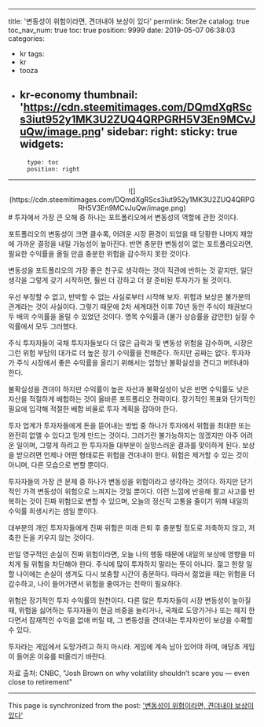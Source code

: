 
---
title: '변동성이 위험이라면, 견뎌내야 보상이 있다'
permlink: 5ter2e
catalog: true
toc_nav_num: true
toc: true
position: 9999
date: 2019-05-07 06:38:03
categories:
- kr
tags:
- kr
- tooza
- kr-economy
thumbnail: 'https://cdn.steemitimages.com/DQmdXgRScs3iut952y1MK3U2ZUQ4QRPGRH5V3En9MCvJuQw/image.png'
sidebar:
    right:
        sticky: true
widgets:
    -
        type: toc
        position: right
---


<center>
![](https://cdn.steemitimages.com/DQmdXgRScs3iut952y1MK3U2ZUQ4QRPGRH5V3En9MCvJuQw/image.png)
</center>
#
투자에서 가장 큰 오해 중 하나는 포트폴리오에서 변동성의 역할에 관한 것이다.​

포트폴리오의 변동성이 크면 클수록, 어려운 시장 환경이 되었을 때 당황한 나머지 재앙에 가까운 결정을 내릴 가능성이 높아진다. 반면 충분한 변동성이 없는 포트폴리오라면, 필요한 수익률을 올릴 만큼 충분한 위험을 감수하지 못한 것이다.​

변동성을 포트폴리오의 가장 좋은 친구로 생각하는 것이 직관에 반하는 것 같지만, 일단 생각을 그렇게 갖기 시작하면, 훨씬 더 강하고 더 잘 준비된 투자가가 될 것이다.​

우선 부정할 수 없고, 반박할 수 없는 사실로부터 시작해 보자. 위험과 보상은 불가분의 관계라는 것이 사실이다. 그렇기 때문에 2차 세계대전 이후 70년 동안 주식이 채권보다 두 배의 수익률을 올릴 수 있었던 것이다. 명목 수익률과 (물가 상승률을 감안한) 실질 수익률에서 모두 그러했다.​

주식 투자자들이 국채 투자자들보다 더 많은 급락과 및 변동성 위험을 감수하며, 시장은 그런 위험 부담의 대가로 더 높은 장기 수익률을 전해준다. 하지만 공짜는 없다. 투자자가 주식 시장에서 좋은 수익률을 올리기 위해서는 엄청난 불확실성을 견디고 버텨내야 한다.​

불확실성을 견뎌야 하지만 수익률이 높은 자산과 불확실성이 낮은 반면 수익률도 낮은 자산을 적절하게 배합하는 것이 올바른 포트폴리오 전략이다. 장기적인 목표와 단기적인 필요에 입각해 적절한 배합 비율로 투자 계획을 잡아야 한다.​

투자 업계가 투자자들에게 돈을 뜯어내는 방법 중 하나가 투자에서 위험을 최대한 또는 완전히 없앨 수 있다고 믿게 만드는 것이다. 그러기란 불가능하지는 않겠지만 아주 어려운 일이며, 그렇게 하려고 한 투자자들 대부분이 실망스러운 결과를 맞이하게 된다. 보상을 받으려면 언제나 어떤 형태로든 위험을 견뎌내야 한다. 위험은 제거할 수 있는 것이 아니며, 다른 모습으로 변할 뿐이다.​

투자자들의 가장 큰 문제 중 하나가 변동성을 위험이라고 생각하는 것이다. 하지만 단기적인 가격 변동성이 위험으로 느껴지는 것일 뿐이다. 이런 느낌에 반응해 팔고 사고를 반복하는 것이 진짜 위험으로 변할 수 있으며, 오늘의 정신적 고통을 줄이기 위해 내일의 수익률 희생시키는 셈일 뿐이다.​

대부분의 개인 투자자들에게 진짜 위험은 미래 은퇴 후 충분할 정도로 저축하지 않고, 저축한 돈을 키우지 않는 것이다.​

만일 영구적인 손실이 진짜 위험이라면, 오늘 나의 행동 때문에 내일의 보상에 영향을 미치게 될 위험을 차단해야 한다. 주식에 많이 투자하지 말라는 뜻이 아니다. 젊고 한창 일할 나이에는 손실이 생겨도 다시 보충할 시간이 충분하다. 따라서 젊었을 때는 위험을 더 감수하고, 나이 들어가면서 위험을 줄여가는 전략이 필요하다.​

위험은 장기적인 투자 수익률의 원천이다. 다른 많은 투자자들이 시장 변동성이 높아질 때, 위험을 싫어하는 투자자들이 현금 비중을 늘리거나, 국채로 도망가거나 또는 헤지 한다면서 잠재적인 수익을 없애 버릴 때, 그 변동성을 견뎌내는 투자자만이 보상을 수확할 수 있다.​

투자라는 게임에서 도망가려고 하지 마시라. 게임에 계속 남아 있어야 하며, 애당초 게임이 들어온 이유를 떠올리기 바란다.​

자료 출처: CNBC, "Josh Brown on why volatility shouldn’t scare you — even close to retirement"

- - -

This page is synchronized from the post: ['변동성이 위험이라면, 견뎌내야 보상이 있다'](https://steemit.com/@pius.pius/5ter2e)

